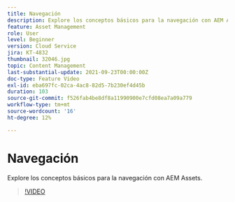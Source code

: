 ```yaml
---
title: Navegación
description: Explore los conceptos básicos para la navegación con AEM Assets.
feature: Asset Management
role: User
level: Beginner
version: Cloud Service
jira: KT-4832
thumbnail: 32046.jpg
topic: Content Management
last-substantial-update: 2021-09-23T00:00:00Z
doc-type: Feature Video
exl-id: eba697fc-02ca-4ac8-82d5-7b230ef4d45b
duration: 103
source-git-commit: f526fab4be8df8a11990900e7cfd08ea7a09a779
workflow-type: tm+mt
source-wordcount: '16'
ht-degree: 12%

---
```


# Navegación

Explore los conceptos básicos para la navegación con AEM Assets.

>[!VIDEO](https://video.tv.adobe.com/v/32046?quality=12&learn=on)
